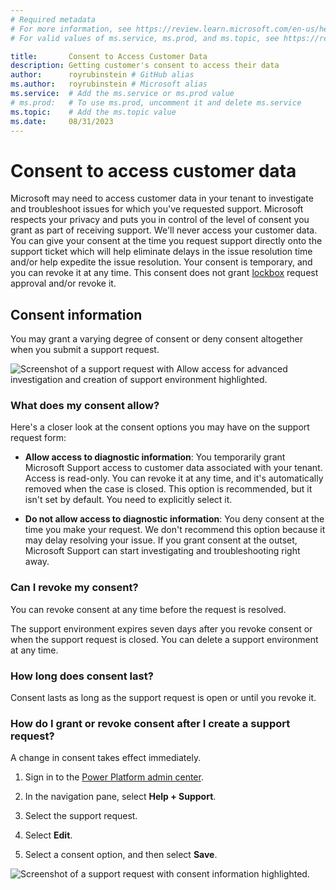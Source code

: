 ```yaml
---
# Required metadata
# For more information, see https://review.learn.microsoft.com/en-us/help/platform/learn-editor-add-metadata?branch=main
# For valid values of ms.service, ms.prod, and ms.topic, see https://review.learn.microsoft.com/en-us/help/platform/metadata-taxonomies?branch=main

title:       Consent to Access Customer Data
description: Getting customer's consent to access their data
author:      royrubinstein # GitHub alias
ms.author:   royrubinstein # Microsoft alias
ms.service:  # Add the ms.service or ms.prod value
# ms.prod:   # To use ms.prod, uncomment it and delete ms.service
ms.topic:    # Add the ms.topic value
ms.date:     08/31/2023
---
```


# Consent to access customer data

Microsoft may need to access customer data in your tenant to investigate and troubleshoot issues for which you've requested support. Microsoft respects your privacy and puts you in control of the level of consent you grant as part of receiving support. We'll never access your customer data. You can give your consent at the time you request support directly onto the support ticket which will help eliminate delays in the issue resolution time and/or help expedite the issue resolution. Your consent is temporary, and you can revoke it at any time. This consent does not grant [lockbox](/power-platform/admin/about-lockbox) request approval and/or revoke it.

## Consent information

You may grant a varying degree of consent or deny consent altogether when you submit a support request.

![Screenshot of a support request with Allow access for advanced investigation and creation of support environment highlighted.](https://learn.microsoft.com/en-us/power-platform/admin/media/support-allow-access.png)

### What does my consent allow?

Here's a closer look at the consent options you may have on the support request form:

- **Allow access to diagnostic information**: You temporarily grant Microsoft Support access to customer data associated with your tenant. Access is read-only. You can revoke it at any time, and it's automatically removed when the case is closed. This option is recommended, but it isn't set by default. You need to explicitly select it.

- **Do not allow access to diagnostic information**: You deny consent at the time you make your request. We don't recommend this option because it may delay resolving your issue. If you grant consent at the outset, Microsoft Support can start investigating and troubleshooting right away.

### Can I revoke my consent?

You can revoke consent at any time before the request is resolved.

The support environment expires seven days after you revoke consent or when the support request is closed. You can delete a support environment at any time.

### How long does consent last?

Consent lasts as long as the support request is open or until you revoke it.

### How do I grant or revoke consent after I create a support request?

A change in consent takes effect immediately.

1. Sign in to the [Power Platform admin center](https://admin.powerplatform.microsoft.com/).

1. In the navigation pane, select **Help + Support**.

1. Select the support request.

1. Select **Edit**.

1. Select a consent option, and then select **Save**.

![Screenshot of a support request with consent information highlighted.](https://learn.microsoft.com/en-us/power-platform/admin/media/support-consent-ticket.png)


